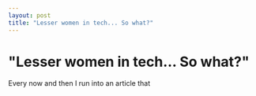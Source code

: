 ```yaml
---
layout: post
title: "Lesser women in tech... So what?"
---
```

"Lesser women in tech... So what?"
===
Every now and then I run into an article that
